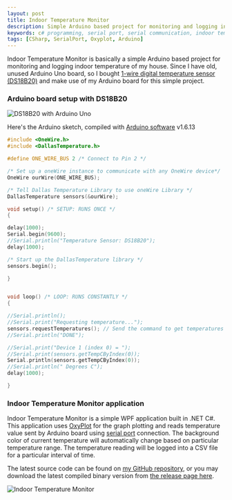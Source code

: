 ```yaml
---
layout: post
title: Indoor Temperature Monitor
description: Simple Arduino based project for monitoring and logging indoor temperature of my house. The application is built in .NET C# with live graph using OxyPlot.
keywords: c# programming, serial port, serial communication, indoor temperature monitor, arduino uno, ds18b20 temperature sensor, oxyplot graph
tags: [CSharp, SerialPort, Oxyplot, Arduino]
---
```


Indoor Temperature Monitor is basically a simple Arduino based project for monitoring and logging indoor temperature of my house. Since I have old, unused Arduino Uno board, so I bought [1-wire digital temperature sensor (DS18B20)](https://www.maximintegrated.com/en/products/analog/sensors-and-sensor-interface/DS18B20.html) and make use of my Arduino board for this simple project.

### Arduino board setup with DS18B20

![DS18B20 with Arduino Uno](http://i.imgur.com/9OlPFLG.png)

Here's the Arduino sketch, compiled with [Arduino software](https://www.arduino.cc/en/Main/Software) v1.6.13

```c
#include <OneWire.h>
#include <DallasTemperature.h>

#define ONE_WIRE_BUS 2 /* Connect to Pin 2 */

/* Set up a oneWire instance to communicate with any OneWire device*/
OneWire ourWire(ONE_WIRE_BUS);

/* Tell Dallas Temperature Library to use oneWire Library */
DallasTemperature sensors(&ourWire);

void setup() /* SETUP: RUNS ONCE */
{

delay(1000);
Serial.begin(9600);
//Serial.println("Temperature Sensor: DS18B20");
delay(1000);

/* Start up the DallasTemperature library */
sensors.begin();

}


void loop() /* LOOP: RUNS CONSTANTLY */
{

//Serial.println();
//Serial.print("Requesting temperature...");
sensors.requestTemperatures(); // Send the command to get temperatures
//Serial.println("DONE");

//Serial.print("Device 1 (index 0) = ");
//Serial.print(sensors.getTempCByIndex(0));
Serial.println(sensors.getTempCByIndex(0));
//Serial.println(" Degrees C");
delay(1000);

}
```

### Indoor Temperature Monitor application

Indoor Temperature Monitor is a simple WPF application built in .NET C#. This application uses [OxyPlot](http://www.oxyplot.org/) for the graph plotting and reads temperature value sent by Arduino board using [serial port](https://msdn.microsoft.com/en-us/library/system.io.ports.serialport(v=vs.110).aspx) connection. The background color of current temperature will automatically change based on particular temperature range. The temperature reading will be logged into a CSV file for a particular interval of time.

The latest source code can be found on [my GitHub repository](http://github.com/heiswayi/IndoorTempMonitor), or you may download the latest compiled binary version from [the release page here](https://github.com/heiswayi/IndoorTempMonitor/releases).

![Indoor Temperature Monitor](http://i.imgur.com/8CPtSVg.png)
